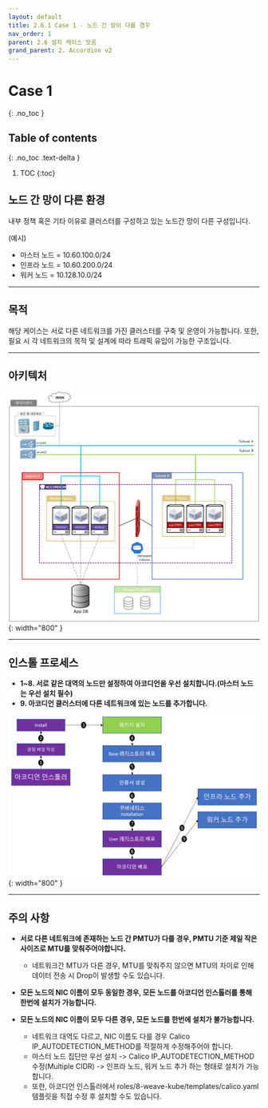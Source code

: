 ```yaml
---
layout: default
title: 2.6.1 Case 1 - 노드 간 망이 다를 경우
nav_order: 1
parent: 2.6 설치 케이스 모음
grand_parent: 2. Accordion v2
---
```


# Case 1
{: .no_toc }

## Table of contents
{: .no_toc .text-delta }

1. TOC
{:toc}


## 노드 간 망이 다른 환경

내부 정책 혹은 기타 이유로 클러스터를 구성하고 있는 노드간 망이 다른 구성입니다.

(예시)
- 마스터 노드 = 10.60.100.0/24
- 인프라 노드 = 10.60.200.0/24
- 워커 노드 = 10.128.10.0/24


---
## 목적

해당 케이스는 서로 다른 네트워크를 가진 클러스터를 구축 및 운영이 가능합니다.
또한, 필요 시 각 네트워크의 목적 및 설계에 따라 트래픽 유입이 가능한 구조입니다.


---
## 아키텍처

![6_1_diff_network_arch](/assets/images/accordion/6_1_diff_network_arch.png){: width="800" }


---
## 인스톨 프로세스

- **1~8. 서로 같은 대역의 노드만 설정하여 아코디언을 우선 설치합니다.(마스터 노드는 우선 설치 필수)**
- **9. 아코디언 클러스터에 다른 네트워크에 있는 노드를 추가합니다.**

![6_1_diff_network_install_process](/assets/images/accordion/6_1_diff_network_install_process.png){: width="800" }


---
## 주의 사항

- **서로 다른 네트워크에 존재하는 노드 간 PMTU가 다를 경우, PMTU 기준 제일 작은 사이즈로 MTU를 맞춰주어야합니다.**
  + 네트워크간 MTU가 다른 경우, MTU를 맞춰주지 않으면 MTU의 차이로 인해 데이터 전송 시 Drop이 발생할 수도 있습니다.

- **모든 노드의 NIC 이름이 모두 동일한 경우, 모든 노드를 아코디언 인스톨러를 통해 한번에 설치가 가능합니다.**

- **모든 노드의 NIC 이름이 모두 다른 경우, 모든 노드를 한번에 설치가 불가능합니다.**
  + 네트워크 대역도 다르고, NIC 이름도 다를 경우 Calico IP_AUTODETECTION_METHOD를 적절하게 수정해주어야 합니다.
  + 마스터 노드 집단만 우선 설치 -> Calico IP_AUTODETECTION_METHOD 수정(Multiple CIDR) -> 인프라 노드, 워커 노드 추가 하는 형태로 설치가 가능합니다.
  + 또한, 아코디언 인스톨러에서 roles/8-weave-kube/templates/calico.yaml 템플릿을 직접 수정 후 설치할 수도 있습니다.